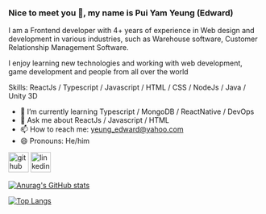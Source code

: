 ### Nice to meet you 👋, my name is Pui Yam Yeung (Edward)

I am a Frontend developer with 4+ years of experience in Web design and development in various industries, such as Warehouse software, Customer Relationship Management Software. 

I enjoy learning new technologies and working with web development, game development and people from all over the world

Skills: ReactJs / Typescript / Javascript / HTML / CSS / NodeJs / Java / Unity 3D

- 🌱 I’m currently learning Typescript / MongoDB / ReactNative / DevOps 
- 💬 Ask me about ReactJs / Javascript / HTML 
- 📫 How to reach me: yeung_edward@yahoo.com 
- 😄 Pronouns: He/him 


[<img src='https://cdn.jsdelivr.net/npm/simple-icons@3.0.1/icons/github.svg' alt='github' height='40'>](https://github.com/https://github.com/LazyEdward)  [<img src='https://cdn.jsdelivr.net/npm/simple-icons@3.0.1/icons/linkedin.svg' alt='linkedin' height='40'>](https://www.linkedin.com/in/https://www.linkedin.com/in/edward-yeung-805b44a3//)  

[![Anurag's GitHub stats](https://github-readme-stats.vercel.app/api?username=LazyEdward&show_icons=true&theme=tokyonight)](https://github.com/anuraghazra/github-readme-stats)

[![Top Langs](https://github-readme-stats.vercel.app/api/top-langs/?username=LazyEdward&layout=donut&theme=tokyonight)](https://github.com/anuraghazra/github-readme-stats)

